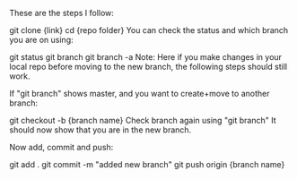 These are the steps I follow:

git clone {link}
cd {repo folder}
You can check the status and which branch you are on using:

git status
git branch
git branch -a
Note: Here if you make changes in your local repo before moving to the new branch, the following steps should still work.

If "git branch" shows master, and you want to create+move to another branch:

git checkout -b {branch name}
Check branch again using "git branch" It should now show that you are in the new branch.

Now add, commit and push:

git add .
git commit -m "added new branch"
git push origin {branch name}